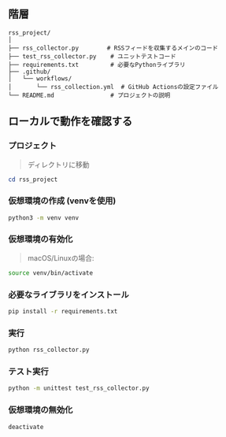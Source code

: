 ## 階層

```
rss_project/
│
├── rss_collector.py        # RSSフィードを収集するメインのコード
├── test_rss_collector.py    # ユニットテストコード
├── requirements.txt         # 必要なPythonライブラリ
├── .github/
│   └── workflows/
│       └── rss_collection.yml  # GitHub Actionsの設定ファイル
└── README.md                # プロジェクトの説明
```

## ローカルで動作を確認する

### プロジェクト

> ディレクトリに移動

```powershell
cd rss_project
```

### 仮想環境の作成 (venvを使用)

```bash
python3 -m venv venv
```

### 仮想環境の有効化

> macOS/Linuxの場合:

```bash
source venv/bin/activate
```

### 必要なライブラリをインストール

```bash
pip install -r requirements.txt
```

### 実行

```bash
python rss_collector.py
```

### テスト実行

```bash
python -m unittest test_rss_collector.py
```

### 仮想環境の無効化

```bash
deactivate
```
